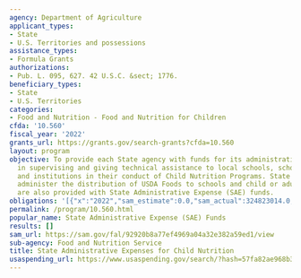 ```yaml
---
agency: Department of Agriculture
applicant_types:
- State
- U.S. Territories and possessions
assistance_types:
- Formula Grants
authorizations:
- Pub. L. 095, 627. 42 U.S.C. &sect; 1776.
beneficiary_types:
- State
- U.S. Territories
categories:
- Food and Nutrition - Food and Nutrition for Children
cfda: '10.560'
fiscal_year: '2022'
grants_url: https://grants.gov/search-grants?cfda=10.560
layout: program
objective: To provide each State agency with funds for its administrative expenses
  in supervising and giving technical assistance to local schools, school districts
  and institutions in their conduct of Child Nutrition Programs. State agencies that
  administer the distribution of USDA Foods to schools and child or adult care institutions
  are also provided with State Administrative Expense (SAE) funds.
obligations: '[{"x":"2022","sam_estimate":0.0,"sam_actual":324823014.0,"usa_spending_actual":927119810.72},{"x":"2023","sam_estimate":334827370.0,"sam_actual":0.0,"usa_spending_actual":329174245.23},{"x":"2024","sam_estimate":476000000.0,"sam_actual":0.0,"usa_spending_actual":482055263.27}]'
permalink: /program/10.560.html
popular_name: State Administrative Expense (SAE) Funds
results: []
sam_url: https://sam.gov/fal/92920b8a77ef4969a04a32e382a59ed1/view
sub-agency: Food and Nutrition Service
title: State Administrative Expenses for Child Nutrition
usaspending_url: https://www.usaspending.gov/search/?hash=57fa82ae968b35d3e068db4cedb8842f
---
```

